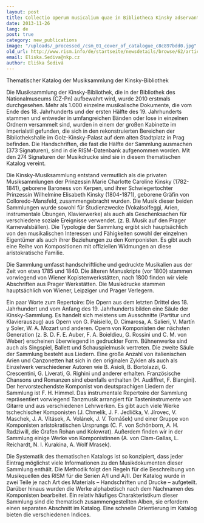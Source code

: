 ```yaml
---
layout: post
title: Collectio operum musicalium quae in Bibliotheca Kinsky adservantur
date: 2013-11-26
lang: de
post: true
category: new_publications
image: "/uploads/_processed_/csm_01_cover_of_catalogue_c8c897bdd0.jpg"
old_url: http://www.rism.info/de/startseite/newsdetails/browse/62/article/64/collectio-operum-musicalium-quae-in-bibliotheca-kinsky-adservantur.html
email: Eliska.Sediva@nkp.cz
author: Eliška Šedivá
---
```



Thematischer Katalog der Musiksammlung der Kinsky-Bibliothek



Die Musiksammlung der Kinsky-Bibliothek, die in der Bibliothek des Nationalmuseums (CZ-Pn) aufbewahrt wird, wurde 2010 erstmals durchgesehen. Mehr als 1.000 einzelne musikalische Dokumente, die vom Ende des 18. Jahrhunderts und der ersten Hälfte des 19. Jahrhunderts stammen und entweder in umfangreichen Bänden oder lose in einzelnen Ordnern versammelt sind, wurden in einem der großen Kabinette im Imperialstil gefunden, die sich in den rekonstruierten Bereichen der Bibliothekshalle im Golz-Kinsky-Palast auf dem alten Stadtplatz in Prag befinden. Die Handschriften, die fast die Hälfte der Sammlung ausmachen (373 Sígnaturen), sind in die RISM-Datenbank aufgenommen worden. Mit den 274 Signaturen der Musikdrucke sind sie in diesem thematischen Katalog vereint.

Die Kinsky-Musiksammlung entstand vermutlich als die privaten Musiksammlungen der Prinzessin Marie Charlotte Caroline Kinsky (1782-1841), geborene Baroness von Kerpen, und ihrer Schwiegertochter Prinzessin Wilhelmine Elisabeth Kinsky (1804-1871), geborene Gräfin von Colloredo-Mansfeld, zusammengebracht wurden. Die Musik dieser beiden Sammlungen wurde sowohl für Studienzwecke (Vokalsolfeggi, Arien, instrumentale Übungen, Klavierwerke) als auch als Geschenksachen für verschiedene soziale Ereignisse verwendet. (z. B. Musik auf den Prager Karnevalsbällen). Die Typologie der Sammlung ergibt sich hauptsächlich von den musikalischen Interessen und Fähigkeiten sowohl der einzelnen Eigentümer als auch ihrer Beziehungen zu den Komponisten. Es gibt auch eine Reihe von Kompositionen mit offiziellen Widmungen an diese aristokratische Familie.

Die Sammlung umfasst handschriftliche und gedruckte Musikalien aus der Zeit von etwa 1785 und 1840. Die älteren Manuskripte (vor 1800) stammen vorwiegend von Wiener Kopistenwerkstätten, nach 1800 finden wir viele Abschriften aus Prager Werkstätten. Die Musikdrucke stammen hauptsächlich von Wiener, Leipziger und Prager Verlegern.

Ein paar Worte zum Repertoire: Die Opern aus dem letzten Drittel des 18. Jahrhundert und vom Anfang des 19. Jahrhunderts bilden eine Säule der Kinsky-Sammlung. Es handelt sich meistens um Ausschnitte (Partitur und Klavierauszug) aus Opern von G. Paisiello, D. Cimarosa, A. Salieri, V. Martín y Soler, W. A. Mozart und anderen. Opern von Komponisten der nächsten Generation (z. B. D. F. E. Auber, F. A. Boieldieu, G. Rossini und C. M. von Weber) erscheinen überwiegend in gedruckter Form. Bühnenwerke sind auch als Singspiel, Ballett und Schauspielmusik vertreten. Die zweite Säule der Sammlung besteht aus Liedern. Eine große Anzahl von italienischen Arien und Canzonetten hat sich in den originalen Zyklen als auch als Einzelwerk verschiedener Autoren wie B. Asioli, B. Bortolazzi, G. Crescentini, G. Liverati, G. Righini und anderer erhalten. Französische Chansons und Romanzen sind ebenfalls enthalten (H. Audiffret, F. Blangini). Der hervorstechendste Komponist von deutsprachigen Liedern der Sammlung ist F. H. Himmel. Das instrumentale Repertoire der Sammlung repräsentiert vorwiegend Tanzmusik arrangiert für Tasteninstrumente von Gitarre und aus verschiedenen Lehrwerken. Es gibt auch viele Werke tschechischer Komponisten (J. Chmelík, J. F. Jedlička, V. Jírovec, V. Maschek, J. A. Vitásek, A. Volánek, J. V. Tomášek) und einer Gruppe von Komponisten aristokratischen Ursprungs (C. F. von Schönborn, A. H. Radziwill, die Grafen Rohan und Kolowrat). Außerdem finden wir in der Sammlung einige Werke von Komponistinnen (A. von Clam-Gallas, L. Reichardt, N. I. Kurakina, A. Wolf Mrasek).

Die Systematik des thematischen Katalogs ist so konzipiert, dass jeder Eintrag möglichst viele Informationen zu den Musikdokumenten dieser Sammlung enthält. Die Methodik folgt den Regeln für die Beschreibung von Musikquellen des RISM für die Serien A/I und A/II. Der Katalog wurde in zwei Teile je nach Art des Materials – Handschriften und Drucke – aufgeteilt. Darüber hinaus wurden die Werke alphabetisch nach dem Nachnamen des Komponisten bearbeitet. Ein relativ häufiges Charakteristikum dieser Sammlung sind die thematisch zusammengestellten Alben, sie erfordern einen separaten Abschnitt im Katalog. Eine schnelle Orientierung im Katalog bieten die verschiedenen Indices.
